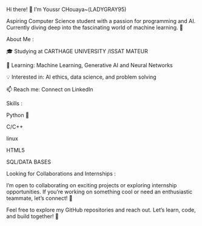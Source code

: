 Hi there! 👋 I’m Youssr CHouaya~(LADYGRAY95)

Aspiring Computer Science student with a passion for programming and AI. Currently diving deep into the fascinating world of machine learning. 🚀

About Me :

🎓 Studying at CARTHAGE UNIVERSITY /ISSAT MATEUR

🌱 Learning: Machine Learning, Generative AI and Neural Networks

💡 Interested in: AI ethics, data science, and problem solving

📫 Reach me: Connect on LinkedIn 

Skills :

Python 🐍

C/C++

linux

HTML5

SQL/DATA BASES

Looking for Collaborations and Internships :

I’m open to collaborating on exciting projects or exploring internship opportunities. If you’re working on something cool or need an enthusiastic teammate, let’s connect! 🤝


Feel free to explore my GitHub repositories and reach out. Let’s learn, code, and build together! 🌟


